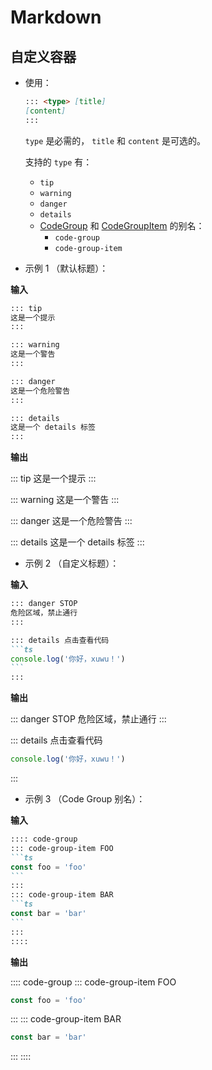 # Markdown

<NpmBadge package="@vuepress/theme-default" />

## 自定义容器

- 使用：

  ```md
  ::: <type> [title]
  [content]
  :::
  ```

  `type` 是必需的， `title` 和 `content` 是可选的。

  支持的 `type` 有：
    - `tip`
    - `warning`
    - `danger`
    - `details`
    - [CodeGroup](./components.md#codegroup) 和 [CodeGroupItem](./components.md#codegroupitem) 的别名：
      - `code-group`
      - `code-group-item`

- 示例 1 （默认标题）：

**输入**

```md
::: tip
这是一个提示
:::

::: warning
这是一个警告
:::

::: danger
这是一个危险警告
:::

::: details
这是一个 details 标签
:::
```

**输出**

::: tip
这是一个提示
:::

::: warning
这是一个警告
:::

::: danger
这是一个危险警告
:::

::: details
这是一个 details 标签
:::

- 示例 2 （自定义标题）：

**输入**

````md
::: danger STOP
危险区域，禁止通行
:::

::: details 点击查看代码
```ts
console.log('你好，xuwu！')
```
:::
````

**输出**

::: danger STOP
危险区域，禁止通行
:::

::: details 点击查看代码
```ts
console.log('你好，xuwu！')
```
:::

- 示例 3 （Code Group 别名）：

**输入**

````md
:::: code-group
::: code-group-item FOO
```ts
const foo = 'foo'
```
:::
::: code-group-item BAR
```ts
const bar = 'bar'
```
:::
::::
````

**输出**

:::: code-group
::: code-group-item FOO
```ts
const foo = 'foo'
```
:::
::: code-group-item BAR
```ts
const bar = 'bar'
```
:::
::::
